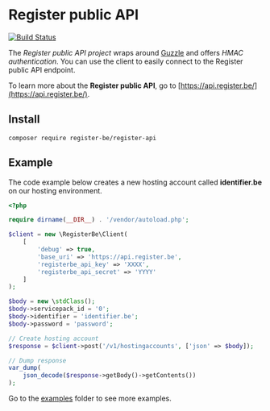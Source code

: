 # Register public API

[![Build Status](https://travis-ci.org/register-be/register-api.svg?branch=master)](https://travis-ci.org/register-be/register-api)


The *Register public API project* wraps around [Guzzle](http://docs.guzzlephp.org/en/latest/) and offers *HMAC authentication*. You can use the client to easily connect to the Register public API endpoint.

To learn more about the **Register public API**, go to [https://api.register.be/](https://api.register.be/).

## Install

```
composer require register-be/register-api
```


## Example

The code example below creates a new hosting account called **identifier.be** on our hosting environment.

```php
<?php

require dirname(__DIR__) . '/vendor/autoload.php';

$client = new \RegisterBe\Client(
    [
        'debug' => true,
        'base_uri' => 'https://api.register.be',
        'registerbe_api_key' => 'XXXX',
        'registerbe_api_secret' => 'YYYY'
    ]
);

$body = new \stdClass();
$body->servicepack_id = '0';
$body->identifier = 'identifier.be';
$body->password = 'password';

// Create hosting account
$response = $client->post('/v1/hostingaccounts', ['json' => $body]);

// Dump response
var_dump(
    json_decode($response->getBody()->getContents())
);
```

Go to the [examples](examples) folder to see more examples.